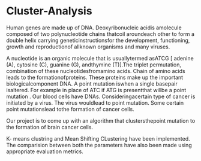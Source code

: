 # Cluster-Analysis

Human genes are made up of DNA. Deoxyribonucleic acidis amolecule composed of two polynucleotide chains thatcoil aroundeach other to form a double helix carrying geneticinstructionsfor the development, functioning, growth and reproductionof allknown organisms and many viruses.

A nucleotide is an organic molecule that is usuallytermed asATCG [ adenine (A), cytosine (C), guanine (G), andthymine (T)].The triplet permutation, combination of these nucleotidesfromamino acids. Chain of amino acids leads to the formationofproteins. These proteins make up the important biologicalcomponent DNA. A point mutation iswhen a single basepair isaltered. For example in place of ATC if ATG is presentthat willbe a point mutation . Our blood cells have DNAs. Consideringacertain type of cancer is initiated by a virus. The virus wouldlead to point mutation. Some certain point mutationslead tothe formation of cancer cells.

Our project is to come up with an algorithm that clustersthepoint mutation to the formation of brain cancer cells.


K- means clustring and Mean Shifting CLustering have been implemented. The comparision between both the parameters have also been made using appropriate evaluation metrics.
